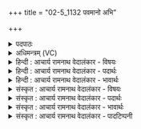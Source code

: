 +++
title = "02-5_1132 पवमानो अभि"

+++
<details><summary>पदपाठः</summary>

प꣡व꣢꣯मानः। अ꣣भि꣢। स्पृ꣡धः꣢꣯। वि꣡शः꣢꣯। रा꣡जा꣢꣯। इ꣣व। सीदति। य꣢त्। ई꣣म्। ऋण्व꣡न्ति꣢। वे꣣ध꣡सः꣢। ११३२।
</details>

<details><summary>अधिमन्त्रम् (VC)</summary>

- पवमानः सोमः
- असितः काश्यपो देवलो वा
- गायत्री
- षड्जः
</details>

<details><summary>हिन्दी : आचार्य रामनाथ वेदालंकार - विषयः</summary>

आगे फिर गुरु-शिष्य का ही विषय है।
</details>

<details><summary>हिन्दी : आचार्य रामनाथ वेदालंकार - पदार्थः</summary>

पदार्थान्वय -  (यत्) जब (ईम्) इस आचार्य को (वेधसः) अन्य विद्वान् गुरु (ऋण्वन्ति) प्राप्त होते हैं, तब यह (विशः) प्रजाओं को (राजा इव) जैसे राजा वैसे (पवमानः) पवित्र आचरणवाला करता हुआ (स्पृधः) विद्यायज्ञ में विघ्न डालनेवाले स्पर्धालुओं को (अभि सीदति) दूर कर देता है ॥५॥ यहाँ उपमालङ्कार है ॥५॥
</details>

<details><summary>हिन्दी : आचार्य रामनाथ वेदालंकार - भावार्थः</summary>

भावार्थ -  आचार्य दूसरे सुयोग्य गुरुजनों की सहायता से ही छात्रों को विद्वान् और पवित्र हृदयवाला करने में समर्थ होता है ॥५॥
</details>

<details><summary>संस्कृत : आचार्य रामनाथ वेदालंकार - विषयः</summary>

अथ पुनर्गुरुशिष्यविषयमेवाह।
</details>

<details><summary>संस्कृत : आचार्य रामनाथ वेदालंकार - पदार्थः</summary>

पदार्थान्वय -  (यत्) यदा (ईम्) एनम् आचार्यम् (वेधसः) विद्वांस अन्ये गुरवः (ऋण्वन्ति) प्राप्नुवन्ति, तदा अयम् (विशः) प्रजाजनान् राजा इव नृपतिरिव, शिष्यान् (पवमानः) पवित्राचरणान् कुर्वन् (स्पृधः) स्पर्धमानान् विद्यायागविघ्नकारिणः (अभि सीदति) अभिभवति ॥५॥ अत्रोपमालङ्कारः ॥५॥
</details>

<details><summary>संस्कृत : आचार्य रामनाथ वेदालंकार - भावार्थः</summary>

भावार्थ -  आचार्य इतरेषां सुयोग्यानां गुरुजनानां साहाय्येनैव छात्रान् विदुषः पवित्रहृदयांश्च कर्त्तुं पारयति ॥५॥ आचार्य दूसरे सुयोग्य गुरुजनों की सहायता से ही छात्रों को विद्वान् और पवित्र हृदयवाला करने में समर्थ होता है ॥५॥
</details>

<details><summary>संस्कृत : आचार्य रामनाथ वेदालंकार - पादटिप्पनी</summary>

टिप्पनी -   १.ऋ० ९।७।५।
</details>